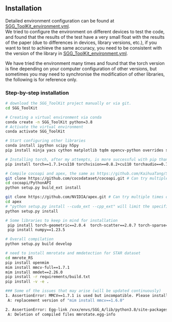 ## Installation

Detailed environment configuration can be found at [SGG_ToolKit_environment.yml](SGG_ToolKit_environment.yml).\
We tried to configure the environment on different devices to test the code, and found that the results of the test have a very small float with the results of the paper (due to differences in devices, library versions, etc.), if you want to test to achieve the same accuracy, you need to be consistent with the version of the library in [SGG_ToolKit_environment.yml](SGG_ToolKit_environment.yml).

We have tried the environment many times and found that the torch version is fine depending on your computer configuration of other versions, but sometimes you may need to synchronise the modification of other libraries, the following is for reference only.

### Step-by-step installation

```bash
# download the SGG_ToolKit project manually or via git.
cd SGG_ToolKit

# Creating a virtual environment via conda
conda create -n SGG_ToolKit python=3.8  
# Activate the virtual environment
conda activate SGG_ToolKit

# Start configuring other libraries
conda install ipython scipy h5py
pip install ninja yacs cython matplotlib tqdm opencv-python overrides shapely ipdb

# Installing torch, after my attempts, is more successful with pip than conda!, the installation commands can be found here: https://pytorch.org/get-started/previous-versions/
pip install torch==1.7.1+cu110 torchvision==0.8.2+cu110 torchaudio==0.7.2 -f https://download.pytorch.org/whl/torch_stable.html

# Compile cocoapi and apex, the same as https://github.com/KaihuaTang/Scene-Graph-Benchmark.pytorch
git clone https://github.com/cocodataset/cocoapi.git # Can try multiple times or check the network and if it fails
cd cocoapi/PythonAPI
python setup.py build_ext install

git clone https://github.com/NVIDIA/apex.git # Can try multiple times or check the network and if it fails
cd apex
# "python setup.py install --cuda_ext --cpp_ext" will limit the specific version, designed to modify the setup.py, after trying it will work
python setup.py install 

# Some libraries to keep in mind for installation
 pip install torch-geometric==2.0.4  torch-scatter==2.0.7 torch-sparse==0.6.9 # The first installation may take a long time to compile, please be patient!  
 pip install numpy==1.23.5

# Overall compilation
python setup.py build develop

# need to install mmrotate and mmdetection for STAR dataset
cd mmrote_RS
pip install openmim
mim install mmcv-full==1.7.1 
mim install mmdet==2.26.0
pip install -r requirements/build.txt
pip install -v -e .

### Some of the issues that may arise (will be updated continuously)
1. AssertionError: MMCV==1.7.1 is used but incompatible. Please install mmcv>=1.4.5, <=1.6.0.
 A: replacement version of "mim install mmcv==1.6.0"

2. AssertionError: Egg-link /xxx/envs/SGG_A/lib/python3.8/site-packages/mmrotate.egg-link (to /xxx/mmrote_RS) does not match installed location of mmrotate (at /xxx/SGG_ToolKit/mmrote_RS)
 A: Deletion of compiled files mmrotate.egg-info


